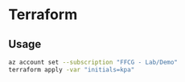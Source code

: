 # Terraform

## Usage

```sh
az account set --subscription "FFCG - Lab/Demo"
terraform apply -var "initials=kpa"
```
